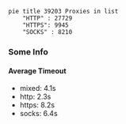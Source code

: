 
```mermaid
pie title 39203 Proxies in list
    "HTTP" : 27729
    "HTTPS": 9945
    "SOCKS" : 8210
```

### Some Info
#### Average Timeout

- mixed: 4.1s
- http: 2.3s
- https: 8.2s
- socks: 6.4s